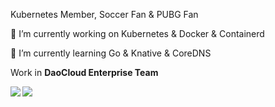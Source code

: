 Kubernetes Member, Soccer Fan & PUBG Fan
 
 🔭 I’m currently working on Kubernetes & Docker & Containerd
 
 🌱 I’m currently learning Go & Knative & CoreDNS

Work in **DaoCloud Enterprise Team**

<a href="https://pacoxu.wordpress.com/">
  <img align="left" src="https://github-readme-stats.vercel.app/api?username=pacoxu&show_icons=true" />
</a>
<a href="https://pacoxu.wordpress.com/">
  <img align="left" src="https://github-readme-stats.vercel.app/api/top-langs/?username=pacoxu&hide=html,ruby" />
</a>

<!--
**feiskyer/feiskyer** is a ✨ _special_ ✨ repository because its `README.md` (this file) appears on your GitHub profile.

Here are some ideas to get you started:

- 👯 I’m looking to collaborate on ...
- 🤔 I’m looking for help with ...
- 💬 Ask me about ...
- 📫 How to reach me: ...
- 😄 Pronouns: ...
- ⚡ Fun fact: ...
-->

